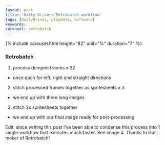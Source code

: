 ```yaml
---
layout: post
title: 'Daily Driver: Retrobatch workflow'
tags: [dailydriver, playdate, software]
keywords:
carousel: retrobatch
---
```


{% include carousel.html height="82" unit="%" duration="7" %}

### Retrobatch

1. process dumped frames x 32
- once each for left, right and straight directions
2. stitch processed frames together as spritesheets x 3
- we end up with three long images
3. stitch 3x spritesheets together
- we end up with our final image ready for post-processing

Edit: since writing this post I’ve been able to condense this process into 1 single workflow that executes much faster. See image 4. Thanks to Gus, maker of Retrobatch!